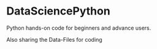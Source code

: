 # DataSciencePython
Python hands-on code for beginners and advance users.

Also sharing the Data-Files for coding
